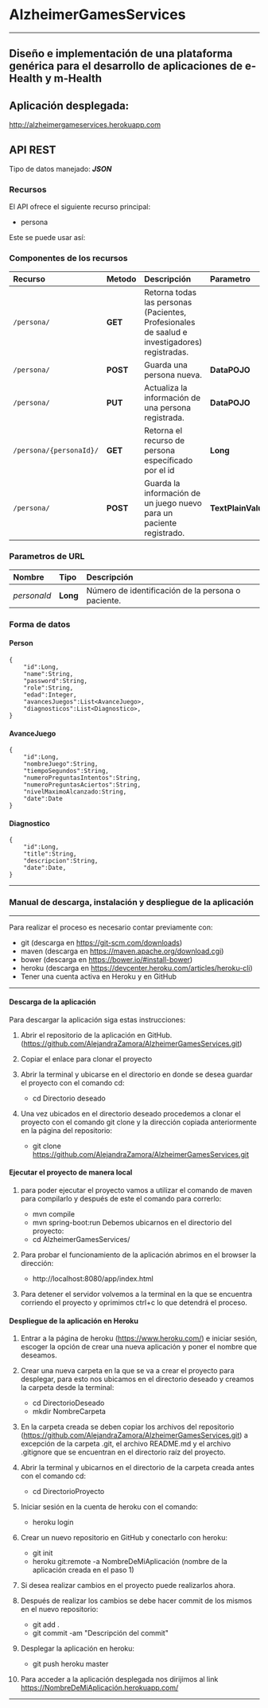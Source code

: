 # AlzheimerGamesServices
___

## Diseño e implementación de una plataforma genérica para el desarrollo de aplicaciones de e-Health y m-Health 

## Aplicación desplegada:
http://alzheimergameservices.herokuapp.com

## API REST

Tipo de datos manejado:  ***JSON***

### Recursos

El API ofrece el siguiente recurso principal:

- persona

Este se puede usar así:

### Componentes de los recursos

| Recurso | Metodo | Descripción | Parametro | Retorno |
| :------ | :----- | :---------- | :-------- | :------ |
| `/persona/` | **GET** | Retorna todas las personas (Pacientes, Profesionales de saalud e investigadores) registradas. | | **List \<DataPOJO>** |
| `/persona/` | **POST** | Guarda una persona nueva. | **DataPOJO** | |
| `/persona/` | **PUT** | Actualiza la información de una persona registrada. | **DataPOJO** | |
| `/persona/{personaId}/` | **GET** | Retorna el recurso de persona específicado por el id| **Long** | **DataPOJO** |
| `/persona/` | **POST** | Guarda la información de un juego nuevo para un paciente registrado. | **TextPlainValue** | |


### Parametros de URL

| Nombre | Tipo | Descripción |
| :----- | :--- | :---------- |
| *personaId* | **Long**| Número de identificación de la persona o paciente. |

### Forma de datos

#### Person

	{	
		"id":Long,
		"name":String,
		"password":String,
		"role":String,
		"edad":Integer,
		"avancesJuegos":List<AvanceJuego>,
		"diagnosticos":List<Diagnostico>,
	}

#### AvanceJuego
  
  	{
		"id":Long,
		"nombreJuego":String,
		"tiempoSegundos":String,
		"numeroPreguntasIntentos":String,
		"numeroPreguntasAciertos":String,
		"nivelMaximoAlcanzado:String,
		"date":Date
  	}
  
#### Diagnostico

  	{
		"id":Long,
		"title":String,
		"descripcion":String,
		"date":Date,
  	}

_______

### Manual de descarga, instalación y despliegue de la aplicación
_______

Para realizar el proceso es necesario contar previamente con:
- git (descarga en https://git-scm.com/downloads)
- maven (descarga en https://maven.apache.org/download.cgi)
- bower (descarga en https://bower.io/#install-bower)
- heroku (descarga en https://devcenter.heroku.com/articles/heroku-cli)
- Tener una cuenta activa en Heroku y en GitHub

_______

#### Descarga de la aplicación

Para descargar la aplicación siga estas instrucciones:

1. Abrir el repositorio de la aplicación en GitHub. (https://github.com/AlejandraZamora/AlzheimerGamesServices.git)

2. Copiar el enlace para clonar el proyecto

3. Abrir la terminal y ubicarse en el directorio en donde se desea guardar el proyecto con el comando cd:
	- cd Directorio deseado

4. Una vez ubicados en el directorio deseado procedemos a clonar el proyecto con el comando git clone y la dirección copiada anteriormente en la página del repositorio:
	- git clone https://github.com/AlejandraZamora/AlzheimerGamesServices.git

#### Ejecutar el proyecto de manera local

1. para poder ejecutar el proyecto vamos a utilizar el comando de maven para compilarlo y después de este el comando para correrlo:
	- mvn compile
	- mvn spring-boot:run
Debemos ubicarnos en el directorio del proyecto:
	- cd AlzheimerGamesServices/

2. Para probar el funcionamiento de la aplicación abrimos en el browser la dirección:
	- http://localhost:8080/app/index.html

3. Para detener el servidor volvemos a la terminal en la que se encuentra corriendo el proyecto y oprimimos ctrl+c lo que detendrá el proceso.

#### Despliegue de la aplicación en Heroku

1. Entrar a la página de heroku (https://www.heroku.com/) e iniciar sesión, escoger la opción de crear una nueva aplicación y poner el nombre que deseamos.

2. Crear una nueva carpeta en la que se va a crear el proyecto para desplegar, para esto nos ubicamos en el directorio deseado y creamos la carpeta desde la terminal:
	- cd DirectorioDeseado
	- mkdir NombreCarpeta

3. En la carpeta creada se deben copiar los archivos del repositorio (https://github.com/AlejandraZamora/AlzheimerGamesServices.git) a excepción de la carpeta .git, el archivo README.md y el archivo .gitignore que se encuentran en el directorio raíz del proyecto.

4. Abrir la terminal y ubicarnos en el directorio de la carpeta creada antes con el comando cd:
	- cd DirectorioProyecto

5. Iniciar sesión en la cuenta de heroku con el comando:
	- heroku login

6. Crear un nuevo repositorio en GitHub y conectarlo con heroku:
	- git init
	- heroku git:remote -a NombreDeMiAplicación (nombre de la aplicación creada en el paso 1)

7. Si desea realizar cambios en el proyecto puede realizarlos ahora.

8. Después de realizar los cambios se debe hacer commit de los mismos en el nuevo repositorio:
	- git add .
	- git commit -am "Descripción del commit"
	
9. Desplegar la aplicación en heroku:
	- git push heroku master

10. Para acceder a la aplicación desplegada nos dirijimos al link https://NombreDeMiAplicación.herokuapp.com/

_______
